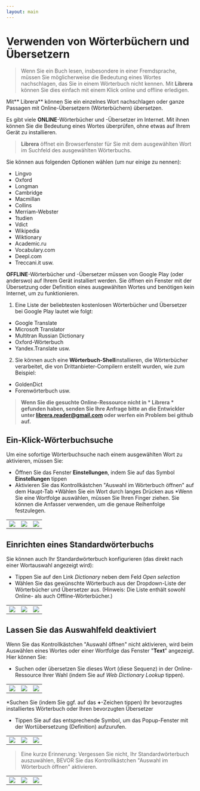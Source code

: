 ```yaml
---
layout: main
---
```


# Verwenden von Wörterbüchern und Übersetzern

> Wenn Sie ein Buch lesen, insbesondere in einer Fremdsprache, müssen Sie möglicherweise die Bedeutung eines Wortes nachschlagen, das Sie in einem Wörterbuch nicht kennen. Mit **Librera** können Sie dies einfach mit einem Klick online und offline erledigen.

Mit** Librera** können Sie ein einzelnes Wort nachschlagen oder ganze Passagen mit Online-Übersetzern (Wörterbüchern) übersetzen.

Es gibt viele **ONLINE**-Wörterbücher und -Übersetzer im Internet. Mit ihnen können Sie die Bedeutung eines Wortes überprüfen, ohne etwas auf Ihrem Gerät zu installieren.
> **Librera** öffnet ein Browserfenster für Sie mit dem ausgewählten Wort im Suchfeld des ausgewählten Wörterbuchs.
 
Sie können aus folgenden Optionen wählen (um nur einige zu nennen):

* Lingvo
* Oxford
* Longman
* Cambridge
* Macmillan
* Collins
* Merriam-Webster
* 1tudien
* Vdict
* Wikipedia
* Wiktionary
* Academic.ru
* Vocabulary.com
* Deepl.com
* Treccani.it usw.

**OFFLINE**-Wörterbücher und -Übersetzer müssen von Google Play (oder anderswo) auf Ihrem Gerät installiert werden. Sie öffnen ein Fenster mit der Übersetzung oder Definition eines ausgewählten Wortes und benötigen kein Internet, um zu funktionieren.

1. Eine Liste der beliebtesten kostenlosen Wörterbücher und Übersetzer bei Google Play lautet wie folgt:

* Google Translate
* Microsoft Translator
* Multitran Russian Dictionary
* Oxford-Wörterbuch
* Yandex.Translate usw.

2. Sie können auch eine **Wörterbuch-Shell**installieren, die Wörterbücher verarbeitet, die von Drittanbieter-Compilern erstellt wurden, wie zum Beispiel:

* GoldenDict
* Forenwörterbuch usw.
 
> **Wenn Sie die gesuchte Online-Ressource nicht in * Librera * gefunden haben, senden Sie Ihre Anfrage bitte an die Entwickler unter librera.reader@gmail.com oder werfen ein Problem bei github auf.**

## Ein-Klick-Wörterbuchsuche
Um eine sofortige Wörterbuchsuche nach einem ausgewählten Wort zu aktivieren, müssen Sie:
* Öffnen Sie das Fenster **Einstellungen**, indem Sie auf das Symbol **Einstellungen** tippen
* Aktivieren Sie das Kontrollkästchen &quot;Auswahl im Wörterbuch öffnen&quot; auf dem Haupt-Tab
*Wählen Sie ein Wort durch langes Drücken aus
*Wenn Sie eine Wortfolge auswählen, müssen Sie Ihren Finger ziehen. Sie können die Anfasser verwenden, um die genaue Reihenfolge festzulegen.

||||
|-|-|-|
|![](1.jpg)|![](2.jpg)|![](3.jpg)|

## Einrichten eines Standardwörterbuchs
Sie können auch Ihr Standardwörterbuch konfigurieren (das direkt nach einer Wortauswahl angezeigt wird):
* Tippen Sie auf den Link _Dictionary_ neben dem Feld _Open selection_
* Wählen Sie das gewünschte Wörterbuch aus der Dropdown-Liste der Wörterbücher und Übersetzer aus. (Hinweis: Die Liste enthält sowohl Online- als auch Offline-Wörterbücher.)

||||
|-|-|-|
|![](4.jpg)|![](55.jpg)|![](66.jpg)|

## Lassen Sie das Auswahlfeld deaktiviert
Wenn Sie das Kontrollkästchen &quot;Auswahl öffnen&quot; nicht aktivieren, wird beim Auswählen eines Wortes oder einer Wortfolge das Fenster &quot;**Text**&quot; angezeigt. Hier können Sie:
* Suchen oder übersetzen Sie dieses Wort (diese Sequenz) in der Online-Ressource Ihrer Wahl (indem Sie auf _Web Dictionary Lookup_ tippen).

||||
|-|-|-|
|![](7.jpg)|![](8.jpg)|![](9.jpg)|

*Suchen Sie (indem Sie ggf. auf das **+**-Zeichen tippen) Ihr bevorzugtes installiertes Wörterbuch oder Ihren bevorzugten Übersetzer
* Tippen Sie auf das entsprechende Symbol, um das Popup-Fenster mit der Wortübersetzung (Definition) aufzurufen.

||||
|-|-|-|
|![](10.jpg)|![](11.jpg)|![](12.jpg)|

> Eine kurze Erinnerung: Vergessen Sie nicht, Ihr Standardwörterbuch auszuwählen, BEVOR Sie das Kontrollkästchen &quot;Auswahl im Wörterbuch öffnen&quot; aktivieren.

||||
|-|-|-|
|![](13.jpg)|![](55.jpg)|![](66.jpg)|
